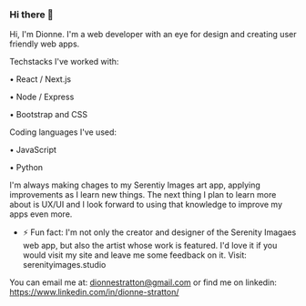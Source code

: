 ### Hi there 👋

Hi, I'm Dionne. I'm a web developer with an eye for design and creating user friendly web apps.


Techstacks I've worked with:

• React / Next.js

• Node / Express

• Bootstrap and CSS


Coding languages I've used:

• JavaScript

• Python


I'm always making chages to my Serentiy Images art app, applying improvements as I learn new things. The next thing I plan to learn more about is UX/UI and I look forward to using that knowledge to improve my apps even more. 

- ⚡ Fun fact: I'm not only the creator and designer of the Serenity Imagaes web app, but also the artist whose work is featured. I'd love it if you would visit my site and leave me some feedback on it. Visit: serenityimages.studio

You can email me at: dionnestratton@gmail.com or find me on linkedin: https://www.linkedin.com/in/dionne-stratton/
